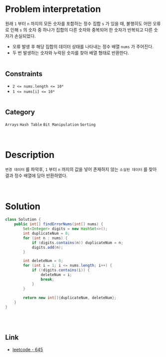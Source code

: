 # Problem interpretation
원래 `1` 부터 `n` 까지의 모든 숫자를 포함하는 정수 집합 `s` 가 있을 때, 불행히도 어떤 오류로 인해 `s` 의 숫자 중 하나가 집합의 다른 숫자와 중복되어 한 숫자가 반복되고 다른 숫자가 손실되었다.
- 오류 발생 후 해당 집합의 데이터 상태를 나타내는 정수 배열 `nums` 가 주어진다.
- 두 번 발생하는 숫자와 누락된 숫자를 찾아 배열 형태로 반환한다.
<br/><br/>

## Constraints
- `2 <= nums.length <= 10⁴`
- `1 <= nums[i] <= 10⁴`
<br/><br/>

## Category
`Arrays` `Hash Table` `Bit Manipulation` `Sorting`
<br/><br/><br/>

# Description
`변경 데이터` 를 파악후, `1` 부터 `n` 까지의 값을 넣어 존재하지 않는 `소실된 데이터` 를 찾아 결과 정수 배열에 담아 반환하였다.
<br/><br/><br/>

# Solution
```java
class Solution {
    public int[] findErrorNums(int[] nums) {
        Set<Integer> digits = new HashSet<>();
        int duplicateNum = 0;
        for (int n : nums) {
            if (digits.contains(n)) duplicateNum = n;
            digits.add(n);
        }

        int deleteNum = 0;
        for (int i = 1; i <= nums.length; i++) {
            if (!digits.contains(i)) {
                deleteNum = i;
                break;
            }
        }
        
        return new int[]{duplicateNum, deleteNum};
    }
}
```
<br/><br/>

## Link
- [leetcode - 645](https://leetcode.com/problems/set-mismatch/description/)